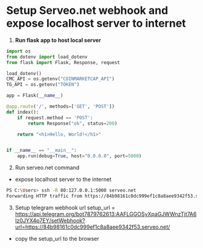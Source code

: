 # Setup Serveo.net webhook and expose localhost server to internet

1. **Run flask app to host local server**

```python
import os
from dotenv import load_dotenv
from flask import Flask, Response, request

load_dotenv()
CMC_API = os.getenv("COINMARKETCAP_API")
TG_API = os.getenv("TOKEN")

app = Flask(__name__)

@app.route('/', methods=['GET', 'POST'])
def index():
    if request.method == 'POST':
        return Response("ok", status=200)

    return "<h1>Hello, World!</h1>"


if __name__ == "__main__":
    app.run(debug=True, host="0.0.0.0", port=5000)
```

2. Run serveo.net command
* expose localhost server to the internet
```bash
PS C:\Users> ssh -R 80:127.0.0.1:5000 serveo.net
Forwarding HTTP traffic from https://84b98161c0dc999ef1c8a8aee9342f53.serveo.net
```

3. Setup telegram webhook url
setup_url = https://api.telegram.org/bot7879762613:AAFLGGOSyXpaGJWWnzTjt7A6lz0JYX4p7EY/setWebhook?url=https://84b98161c0dc999ef1c8a8aee9342f53.serveo.net/

* copy the setup_url to the browser